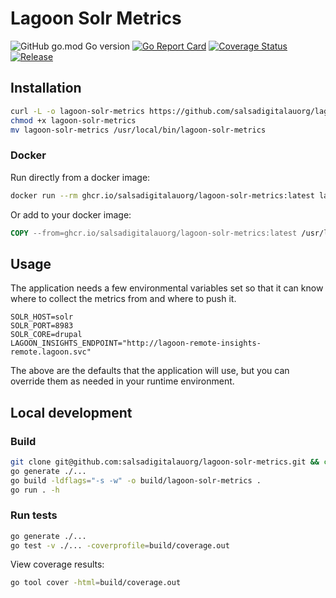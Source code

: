 # Lagoon Solr Metrics

![GitHub go.mod Go version](https://img.shields.io/github/go-mod/go-version/salsadigitalauorg/lagoon-solr-metrics)
[![Go Report Card](https://goreportcard.com/badge/github.com/salsadigitalauorg/lagoon-solr-metrics)](https://goreportcard.com/report/github.com/salsadigitalauorg/lagoon-solr-metrics)
[![Coverage Status](https://coveralls.io/repos/github/salsadigitalauorg/lagoon-solr-metrics/badge.svg?branch=master)](https://coveralls.io/github/salsadigitalauorg/lagoon-solr-metrics?branch=master)
[![Release](https://img.shields.io/github/v/release/salsadigitalauorg/lagoon-solr-metrics)](https://github.com/salsadigitalauorg/lagoon-solr-metrics/releases/latest)

## Installation


```sh
curl -L -o lagoon-solr-metrics https://github.com/salsadigitalauorg/lagoon-solr-metrics/releases/latest/download/lagoon-solr-metrics-$(uname -s)-$(uname -m)
chmod +x lagoon-solr-metrics
mv lagoon-solr-metrics /usr/local/bin/lagoon-solr-metrics
```

### Docker

Run directly from a docker image:
```sh
docker run --rm ghcr.io/salsadigitalauorg/lagoon-solr-metrics:latest lagoon-solr-metrics
```

Or add to your docker image:
```Dockerfile
COPY --from=ghcr.io/salsadigitalauorg/lagoon-solr-metrics:latest /usr/local/bin/lagoon-solr-metrics /usr/local/bin/lagoon-solr-metrics
```

## Usage
The application needs a few environmental variables set so that it can know where to collect the metrics from and where to push it.

```
SOLR_HOST=solr
SOLR_PORT=8983
SOLR_CORE=drupal
LAGOON_INSIGHTS_ENDPOINT="http://lagoon-remote-insights-remote.lagoon.svc"
```

The above are the defaults that the application will use, but you can override them as needed in your runtime environment.


## Local development

### Build
```sh
git clone git@github.com:salsadigitalauorg/lagoon-solr-metrics.git && cd lagoon-solr-metrics
go generate ./...
go build -ldflags="-s -w" -o build/lagoon-solr-metrics .
go run . -h
```

### Run tests
```sh
go generate ./...
go test -v ./... -coverprofile=build/coverage.out
```

View coverage results:
```sh
go tool cover -html=build/coverage.out
```
